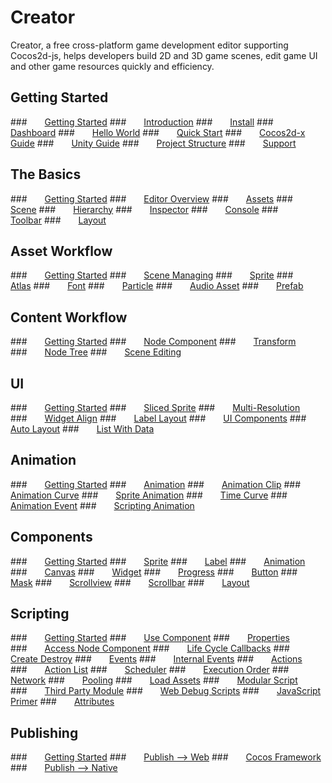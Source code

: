 # Creator
Creator, a free cross-platform game development editor supporting Cocos2d-js,
helps developers build 2D and 3D game scenes, edit game UI and other game resources
quickly and efficiency.

## Getting Started
###&emsp;&emsp;[Getting Started](creator-chapters/getting-started/index.html)
###&emsp;&emsp;[Introduction](creator-chapters/getting-started/introduction/)
###&emsp;&emsp;[Install](creator-chapters/getting-started/install/)
###&emsp;&emsp;[Dashboard](creator-chapters/getting-started/dashboard/)
###&emsp;&emsp;[Hello World](creator-chapters/getting-started/hello-world/)
###&emsp;&emsp;[Quick Start](creator-chapters/getting-started/quick-start/)
###&emsp;&emsp;[Cocos2d-x Guide](creator-chapters/getting-started/cocos2d-x-guide/)
###&emsp;&emsp;[Unity Guide](creator-chapters/getting-started/unity-guide/)
###&emsp;&emsp;[Project Structure](creator-chapters/getting-started/project-structure/)
###&emsp;&emsp;[Support](creator-chapters/getting-started/support/)

## The Basics
###&emsp;&emsp;[Getting Started](creator-chapters/basics/index.html)
###&emsp;&emsp;[Editor Overview](creator-chapters/basics/editor-overview/)
###&emsp;&emsp;[Assets](creator-chapters/basics/editor-panels/assets/)
###&emsp;&emsp;[Scene](creator-chapters/basics/editor-panels/scene/)
###&emsp;&emsp;[Hierarchy](creator-chapters/basics/editor-panels/hierarchy/)
###&emsp;&emsp;[Inspector](creator-chapters/basics/editor-panels/inspector/)
###&emsp;&emsp;[Console](creator-chapters/basics/editor-panels/console/)
###&emsp;&emsp;[Toolbar](creator-chapters/basics/toolbar/)
###&emsp;&emsp;[Layout](creator-chapters/basics/layout/)

## Asset Workflow
###&emsp;&emsp;[Getting Started](creator-chapters/asset-workflow/index.html)
###&emsp;&emsp;[Scene Managing](creator-chapters/asset-workflow/scene-managing/)
###&emsp;&emsp;[Sprite](creator-chapters/asset-workflow/sprite/)
###&emsp;&emsp;[Atlas](creator-chapters/asset-workflow/atlas/)
###&emsp;&emsp;[Font](creator-chapters/asset-workflow/font/)
###&emsp;&emsp;[Particle](creator-chapters/asset-workflow/particle/)
###&emsp;&emsp;[Audio Asset](creator-chapters/asset-workflow/audio-asset/)
###&emsp;&emsp;[Prefab](creator-chapters/asset-workflow/prefab/)

## Content Workflow
###&emsp;&emsp;[Getting Started](creator-chapters/content-workflow/index.html)
###&emsp;&emsp;[Node Component](creator-chapters/content-workflow/node-component/)
###&emsp;&emsp;[Transform](creator-chapters/content-workflow/transform/)
###&emsp;&emsp;[Node Tree](creator-chapters/content-workflow/node-tree/)
###&emsp;&emsp;[Scene Editing](creator-chapters/content-workflow/scene-editing/)

## UI
###&emsp;&emsp;[Getting Started](creator-chapters/ui/index.html)
###&emsp;&emsp;[Sliced Sprite](creator-chapters/ui/sliced-sprite/)
###&emsp;&emsp;[Multi-Resolution](creator-chapters/ui/multi-resolution/)
###&emsp;&emsp;[Widget Align](creator-chapters/ui/widget-align/)
###&emsp;&emsp;[Label Layout](creator-chapters/ui/label-layout/)
###&emsp;&emsp;[UI Components](creator-chapters/ui/ui-components/)
###&emsp;&emsp;[Auto Layout](creator-chapters/ui/auto-layout/)
###&emsp;&emsp;[List With Data](creator-chapters/ui/list-with-data/)

## Animation
###&emsp;&emsp;[Getting Started](creator-chapters/animation/index.html)
###&emsp;&emsp;[Animation](creator-chapters/animation/animation/)
###&emsp;&emsp;[Animation Clip](creator-chapters/animation/animation-clip/)
###&emsp;&emsp;[Animation Curve](creator-chapters/animation/animation-curve/)
###&emsp;&emsp;[Sprite Animation](creator-chapters/animation/sprite-animation/)
###&emsp;&emsp;[Time Curve](creator-chapters/animation/time-curve/)
###&emsp;&emsp;[Animation Event](creator-chapters/animation/animation-event/)
###&emsp;&emsp;[Scripting Animation](creator-chapters/animation/scripting-animation/)

## Components
###&emsp;&emsp;[Getting Started](creator-chapters/components/index.html)
###&emsp;&emsp;[Sprite](creator-chapters/components/sprite/)
###&emsp;&emsp;[Label](creator-chapters/components/label/)
###&emsp;&emsp;[Animation](creator-chapters/components/animation/)
###&emsp;&emsp;[Canvas](creator-chapters/components/canvas/)
###&emsp;&emsp;[Widget](creator-chapters/components/widget/)
###&emsp;&emsp;[Progress](creator-chapters/components/progress/)
###&emsp;&emsp;[Button](creator-chapters/components/button/)
###&emsp;&emsp;[Mask](creator-chapters/components/mask/)
###&emsp;&emsp;[Scrollview](creator-chapters/components/scrollview/)
###&emsp;&emsp;[Scrollbar](creator-chapters/components/scrollbar/)
###&emsp;&emsp;[Layout](creator-chapters/components/layout/)

## Scripting
###&emsp;&emsp;[Getting Started](creator-chapters/scripting/index.html)
###&emsp;&emsp;[Use Component](creator-chapters/scripting/use-component/)
###&emsp;&emsp;[Properties](creator-chapters/scripting/properties/)
###&emsp;&emsp;[Access Node Component](creator-chapters/scripting/access-node-component/)
###&emsp;&emsp;[Life Cycle Callbacks](creator-chapters/scripting/life-cycle-callbacks/)
###&emsp;&emsp;[Create Destroy](creator-chapters/scripting/create-destroy/)
###&emsp;&emsp;[Events](creator-chapters/scripting/events/)
###&emsp;&emsp;[Internal Events](creator-chapters/scripting/internal-events/)
###&emsp;&emsp;[Actions](creator-chapters/scripting/actions/)
###&emsp;&emsp;[Action List](creator-chapters/scripting/action-list/)
###&emsp;&emsp;[Scheduler](creator-chapters/scripting/scheduler/)
###&emsp;&emsp;[Execution Order](creator-chapters/scripting/execution-order/)
###&emsp;&emsp;[Network](creator-chapters/scripting/network/)
###&emsp;&emsp;[Pooling](creator-chapters/scripting/pooling/)
###&emsp;&emsp;[Load Assets](creator-chapters/scripting/load-assets/)
###&emsp;&emsp;[Modular Script](creator-chapters/scripting/modular-script/)
###&emsp;&emsp;[Third Party Module](creator-chapters/scripting/third-party-module/)
###&emsp;&emsp;[Web Debug Scripts](creator-chapters/scripting/web-debug-scripts/)
###&emsp;&emsp;[JavaScript Primer](creator-chapters/scripting/javascript-primer/)
###&emsp;&emsp;[Attributes](creator-chapters/scripting/reference/attributes/)

## Publishing
###&emsp;&emsp;[Getting Started](creator-chapters/publish/index.html)
###&emsp;&emsp;[Publish --> Web](creator-chapters/publish/publish-web/)
###&emsp;&emsp;[Cocos Framework](creator-chapters/publish/cocos-framework/)
###&emsp;&emsp;[Publish --> Native](creator-chapters/publish/publish-native/)
